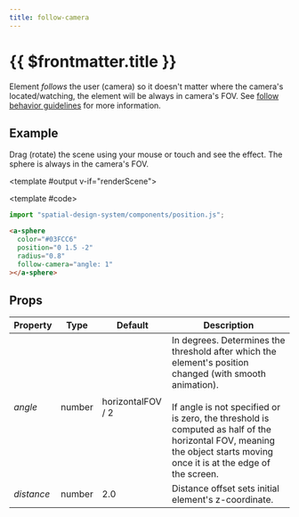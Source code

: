 ```yaml
---
title: follow-camera
---
```


<script setup lang="ts">
import { ref, onMounted } from "vue";
import ComponentExample from "../vue/ComponentExample.vue";

const renderScene = ref(false);

onMounted(async () => {
  try {
    await import ("spatial-design-system/components/position.js");
    renderScene.value = true;
  } catch (e) {
    console.error(e);
  }
});
</script>

# {{ $frontmatter.title }}

Element _follows_ the user (camera) so it doesn't matter where the camera's located/watching, the element will be always in camera's FOV.
See [follow behavior guidelines](/guidelines/follow) for more information.

## Example

Drag (rotate) the scene using your mouse or touch and see the effect. The sphere is always in the camera's FOV.

<ComponentExample>

<template #output v-if="renderScene">
<a-sphere color="#03FCC6" position="0 1.5 -2.5" radius="0.8" follow-camera="angle: 1"></a-sphere>
<a-box position="0 0.65 -2.5" width="5" height="0.1" depth="2" src="../grid-light-1850w.png"></a-box>
</template>

<template #code>

```js
import "spatial-design-system/components/position.js";
```

```html
<a-sphere
  color="#03FCC6"
  position="0 1.5 -2"
  radius="0.8"
  follow-camera="angle: 1"
></a-sphere>
```

</template>

</ComponentExample>

## Props

| Property   | Type   | Default           | Description                                                                                                                                                                                                                                                                               |
| ---------- | ------ | ----------------- | ----------------------------------------------------------------------------------------------------------------------------------------------------------------------------------------------------------------------------------------------------------------------------------------- |
| _angle_    | number | horizontalFOV / 2 | In degrees. Determines the threshold after which the element's position changed (with smooth animation). <br/><br/> If angle is not specified or is zero, the threshold is computed as half of the horizontal FOV, meaning the object starts moving once it is at the edge of the screen. |
| _distance_ | number | 2.0               | Distance offset sets initial element's z-coordinate.                                                                                                                                                                                                                                      |
